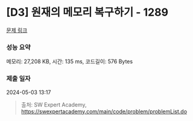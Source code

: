 # [D3] 원재의 메모리 복구하기 - 1289 

[문제 링크](https://swexpertacademy.com/main/code/problem/problemDetail.do?contestProbId=AV19AcoKI9sCFAZN) 

### 성능 요약

메모리: 27,208 KB, 시간: 135 ms, 코드길이: 576 Bytes

### 제출 일자

2024-05-03 13:17



> 출처: SW Expert Academy, https://swexpertacademy.com/main/code/problem/problemList.do
